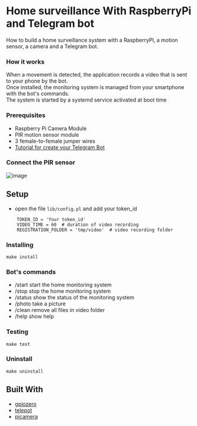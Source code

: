 # Home surveillance With RaspberryPi and Telegram bot 

How to build a home surveillance system with a RaspberryPI, a motion sensor, a camera and a Telegram bot. 

### How it works

When a movement is detected, the application records a video that is sent to your phone by the bot.  
Once installed, the monitoring system is managed from your smartphone with the bot's commands.  
The system is started by a systemd service activated at boot time

### Prerequisites

* Raspberry Pi Camera Module  
* PIR motion sensor module   
* 3 female-to-female jumper wires   
* [Tutorial for create your Telegram Bot](https://core.telegram.org/bots#3-how-do-i-create-a-bot)  

### Connect the PIR sensor

![image](img/pir-diagram.png)

## Setup
   
 * open the file `lib/config.pl` and add your token_id   
 ```
     TOKEN_ID = 'Your token_id'
     VIDEO_TIME = 60  # duration of video recording
     REGISTRATION_FOLDER = 'tmp/video'  # video recording folder
```

### Installing 
 
```
make install
```

### Bot's commands

* /start  start the home monitoring system 
* /stop   stop the home monitoring system  
* /status show the status of the monitoring system 
* /photo  take a picture   
* /clean  remove all files in video folder
* /help   show help 
  
### Testing
 
```
make test
```

### Uninstall
 
```
make uninstall
```

## Built With

* [gpiozero](https://pypi.org/project/gpiozero/)
* [telepot](https://pypi.org/project/telepot/)  
* [picamera](https://pypi.org/project/picamera/) 
